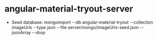 # angular-material-tryout-server

* Seed database: mongoimport --db angular-material-tryout --collection imageUrls --type json --file server/mongo/imageUrls-seed.json --jsonArray --drop